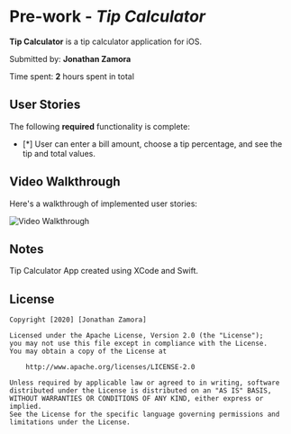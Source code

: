 # Pre-work - *Tip Calculator*

**Tip Calculator** is a tip calculator application for iOS.

Submitted by: **Jonathan Zamora**

Time spent: **2** hours spent in total

## User Stories

The following **required** functionality is complete:

* [*] User can enter a bill amount, choose a tip percentage, and see the tip and total values.

## Video Walkthrough

Here's a walkthrough of implemented user stories:

<img src='http://g.recordit.co/1r97FlLcyQ.gif' title='Tip Calculator Walkthrough' width='' alt='Video Walkthrough' />

## Notes

Tip Calculator App created using XCode and Swift.


## License

    Copyright [2020] [Jonathan Zamora]

    Licensed under the Apache License, Version 2.0 (the "License");
    you may not use this file except in compliance with the License.
    You may obtain a copy of the License at

        http://www.apache.org/licenses/LICENSE-2.0

    Unless required by applicable law or agreed to in writing, software
    distributed under the License is distributed on an "AS IS" BASIS,
    WITHOUT WARRANTIES OR CONDITIONS OF ANY KIND, either express or implied.
    See the License for the specific language governing permissions and
    limitations under the License.
